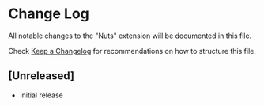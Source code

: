 # Change Log

All notable changes to the "Nuts" extension will be documented in this file.

Check [Keep a Changelog](http://keepachangelog.com/) for recommendations on how to structure this file.

## [Unreleased]

- Initial release
